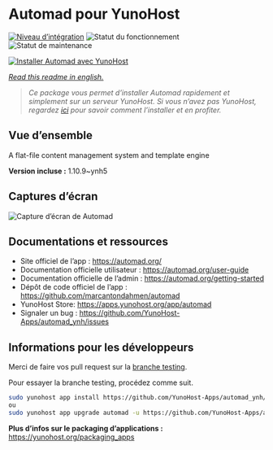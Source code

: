 <!--
N.B.: This README was automatically generated by https://github.com/YunoHost/apps/tree/master/tools/README-generator
It shall NOT be edited by hand.
-->

# Automad pour YunoHost

[![Niveau d’intégration](https://dash.yunohost.org/integration/automad.svg)](https://dash.yunohost.org/appci/app/automad) ![Statut du fonctionnement](https://ci-apps.yunohost.org/ci/badges/automad.status.svg) ![Statut de maintenance](https://ci-apps.yunohost.org/ci/badges/automad.maintain.svg)

[![Installer Automad avec YunoHost](https://install-app.yunohost.org/install-with-yunohost.svg)](https://install-app.yunohost.org/?app=automad)

*[Read this readme in english.](./README.md)*

> *Ce package vous permet d’installer Automad rapidement et simplement sur un serveur YunoHost.
Si vous n’avez pas YunoHost, regardez [ici](https://yunohost.org/#/install) pour savoir comment l’installer et en profiter.*

## Vue d’ensemble

A flat-file content management system and template engine

**Version incluse :** 1.10.9~ynh5

## Captures d’écran

![Capture d’écran de Automad](./doc/screenshots/readme.png)

## Documentations et ressources

* Site officiel de l’app : <https://automad.org/>
* Documentation officielle utilisateur : <https://automad.org/user-guide>
* Documentation officielle de l’admin : <https://automad.org/getting-started>
* Dépôt de code officiel de l’app : <https://github.com/marcantondahmen/automad>
* YunoHost Store: <https://apps.yunohost.org/app/automad>
* Signaler un bug : <https://github.com/YunoHost-Apps/automad_ynh/issues>

## Informations pour les développeurs

Merci de faire vos pull request sur la [branche testing](https://github.com/YunoHost-Apps/automad_ynh/tree/testing).

Pour essayer la branche testing, procédez comme suit.

``` bash
sudo yunohost app install https://github.com/YunoHost-Apps/automad_ynh/tree/testing --debug
ou
sudo yunohost app upgrade automad -u https://github.com/YunoHost-Apps/automad_ynh/tree/testing --debug
```

**Plus d’infos sur le packaging d’applications :** <https://yunohost.org/packaging_apps>